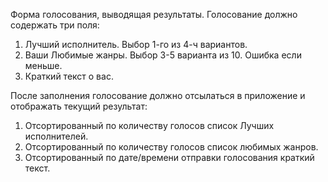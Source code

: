 Форма голосования, выводящая результаты.
Голосование должно содержать три поля:

1. Лучший исполнитель. Выбор 1-го из 4-ч вариантов.
2. Ваши Любимые жанры. Выбор 3-5 варианта из 10. Ошибка если меньше.
3. Краткий текст о вас.

После заполнения голосование должно отсылаться в приложение и отображать текущий результат:

1. Отсортированный по количеству голосов список Лучших исполнителей.
2. Отсортированный по количеству голосов список любимых жанров.
3. Отсортированный по дате/времени отправки голосования краткий текст.
